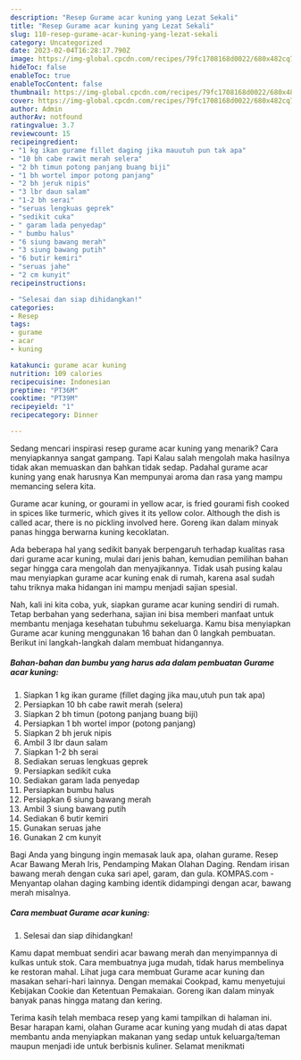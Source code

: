 ```yaml
---
description: "Resep Gurame acar kuning yang Lezat Sekali"
title: "Resep Gurame acar kuning yang Lezat Sekali"
slug: 110-resep-gurame-acar-kuning-yang-lezat-sekali
category: Uncategorized
date: 2023-02-04T16:28:17.790Z
image: https://img-global.cpcdn.com/recipes/79fc1708168d0022/680x482cq70/gurame-acar-kuning-foto-resep-utama.jpg
hideToc: false
enableToc: true
enableTocContent: false
thumbnail: https://img-global.cpcdn.com/recipes/79fc1708168d0022/680x482cq70/gurame-acar-kuning-foto-resep-utama.jpg
cover: https://img-global.cpcdn.com/recipes/79fc1708168d0022/680x482cq70/gurame-acar-kuning-foto-resep-utama.jpg
author: Admin
authorAv: notfound
ratingvalue: 3.7
reviewcount: 15
recipeingredient:
- "1 kg ikan gurame fillet daging jika mauutuh pun tak apa"
- "10 bh cabe rawit merah selera"
- "2 bh timun potong panjang buang biji"
- "1 bh wortel impor potong panjang"
- "2 bh jeruk nipis"
- "3 lbr daun salam"
- "1-2 bh serai"
- "seruas lengkuas geprek"
- "sedikit cuka"
- " garam lada penyedap"
- " bumbu halus"
- "6 siung bawang merah"
- "3 siung bawang putih"
- "6 butir kemiri"
- "seruas jahe"
- "2 cm kunyit"
recipeinstructions:

- "Selesai dan siap dihidangkan!"
categories:
- Resep
tags:
- gurame
- acar
- kuning

katakunci: gurame acar kuning 
nutrition: 109 calories
recipecuisine: Indonesian
preptime: "PT36M"
cooktime: "PT39M"
recipeyield: "1"
recipecategory: Dinner

---
```



Sedang mencari inspirasi resep gurame acar kuning yang menarik? Cara menyiapkannya sangat gampang. Tapi Kalau salah mengolah maka hasilnya tidak akan memuaskan dan bahkan tidak sedap. Padahal gurame acar kuning yang enak harusnya Kan mempunyai aroma dan rasa yang mampu memancing selera kita.


Gurame acar kuning, or gourami in yellow acar, is fried gourami fish cooked in spices like turmeric, which gives it its yellow color. Although the dish is called acar, there is no pickling involved here. Goreng ikan dalam minyak panas hingga berwarna kuning kecoklatan.

Ada beberapa hal yang sedikit banyak berpengaruh terhadap kualitas rasa dari gurame acar kuning, mulai dari jenis bahan, kemudian pemilihan bahan segar hingga cara mengolah dan menyajikannya. Tidak usah pusing kalau mau menyiapkan gurame acar kuning enak di rumah, karena asal sudah tahu triknya maka hidangan ini mampu menjadi sajian spesial.


Nah, kali ini kita coba, yuk, siapkan gurame acar kuning sendiri di rumah. Tetap berbahan yang sederhana, sajian ini bisa memberi manfaat untuk membantu menjaga kesehatan tubuhmu sekeluarga. Kamu bisa menyiapkan Gurame acar kuning menggunakan 16 bahan dan 0 langkah pembuatan. Berikut ini langkah-langkah dalam membuat hidangannya.

<!--inarticleads1-->

##### Bahan-bahan dan bumbu yang harus ada dalam pembuatan Gurame acar kuning:

1. Siapkan 1 kg ikan gurame (fillet daging jika mau,utuh pun tak apa)
1. Persiapkan 10 bh cabe rawit merah (selera)
1. Siapkan 2 bh timun (potong panjang buang biji)
1. Persiapkan 1 bh wortel impor (potong panjang)
1. Siapkan 2 bh jeruk nipis
1. Ambil 3 lbr daun salam
1. Siapkan 1-2 bh serai
1. Sediakan seruas lengkuas geprek
1. Persiapkan sedikit cuka
1. Sediakan  garam lada penyedap
1. Persiapkan  bumbu halus
1. Persiapkan 6 siung bawang merah
1. Ambil 3 siung bawang putih
1. Sediakan 6 butir kemiri
1. Gunakan seruas jahe
1. Gunakan 2 cm kunyit


Bagi Anda yang bingung ingin memasak lauk apa, olahan gurame. Resep Acar Bawang Merah Iris, Pendamping Makan Olahan Daging. Rendam irisan bawang merah dengan cuka sari apel, garam, dan gula. KOMPAS.com - Menyantap olahan daging kambing identik didampingi dengan acar, bawang merah misalnya. 

<!--inarticleads2-->

##### Cara membuat Gurame acar kuning:


1. Selesai dan siap dihidangkan!

Kamu dapat membuat sendiri acar bawang merah dan menyimpannya di kulkas untuk stok. Cara membuatnya juga mudah, tidak harus membelinya ke restoran mahal. Lihat juga cara membuat Gurame acar kuning dan masakan sehari-hari lainnya. Dengan memakai Cookpad, kamu menyetujui Kebijakan Cookie dan Ketentuan Pemakaian. Goreng ikan dalam minyak banyak panas hingga matang dan kering. 

Terima kasih telah membaca resep yang kami tampilkan di halaman ini. Besar harapan kami, olahan Gurame acar kuning yang mudah di atas dapat membantu anda menyiapkan makanan yang sedap untuk keluarga/teman maupun menjadi ide untuk berbisnis kuliner. Selamat menikmati
